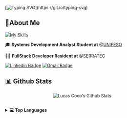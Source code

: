 [![Typing SVG](https://readme-typing-svg.herokuapp.com/?font=Fira+Code&color=ffffff&size=45&center=true&vCenter=true&width=1000&lines=👋Welcome+to+my+GitHub!;See+my+awesome+codes!)](https://git.io/typing-svg)

## 🪪About Me
[![My Skills](https://skillicons.dev/icons?i=java,postgres,python,react,html,css,js)](#)

 🎓 <b>Systems Development Analyst Student at</b> @[UNIFESO](https://www.unifeso.edu.br/)

<p>
</p>

 👨‍💻 <b>FullStack Developer Resident at</b> @[SERRATEC](https://serratec.org/)

<p>
</p>

[![Linkedin Badge](https://img.shields.io/badge/-LinkedIn-6633cc?style=flat-square&logo=Linkedin&logoColor=white&link=https://www.linkedin.com/in/lucas-c-071903265/)](https://www.linkedin.com/in/lucas-c-071903265/)
[![Gmail Badge](https://img.shields.io/badge/-contact@lucauxs-6633cc?style=flat-square&logo=Gmail&logoColor=white&link=mailto:lucasgcocos@gmail.com.com)](mailto:lucasgcocos@gmail.com)

## 📊 Github Stats</b></summary>
<div align="center">
 <img src="https://gh-readme-profile.vercel.app/api?username=lucauxs&theme=neon-dark&border_width=0&border_radius=15&hide_border=true" alt="Lucas Coco's Github Stats">
</div>

##

<details>
 <summary><b>💻 Top Languages</b></summary>

<div align="center">
  <img src="https://github-readme-stats.vercel.app/api/top-langs?username=lucauxs&layout=compact&theme=radical" alt="Top Languages" />
</div>
</details>
